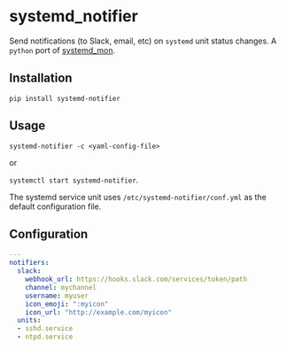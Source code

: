 # systemd_notifier

Send notifications (to Slack, email, etc) on `systemd` unit status
changes.  A `python` port of
[systemd_mon](https://github.com/joonty/systemd_mon/).

## Installation

`pip install systemd-notifier`

## Usage

`systemd-notifier -c <yaml-config-file>`

or

`systemctl start systemd-notifier`.

The systemd service unit uses `/etc/systemd-notifier/conf.yml` as the
default configuration file.

## Configuration

```yaml
---
notifiers:
  slack:
    webhook_url: https://hooks.slack.com/services/token/path
    channel: mychannel
    username: myuser
    icon_emoji: ":myicon"
    icon_url: "http://example.com/myicon"
  units:
  - sshd.service
  - ntpd.service
```
